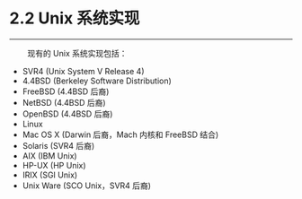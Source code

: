 # 2.2 Unix 系统实现
***

&emsp;&emsp;
现有的 Unix 系统实现包括：

+ SVR4 (Unix System V Release 4)
+ 4.4BSD (Berkeley Software Distribution)
+ FreeBSD (4.4BSD 后裔)
+ NetBSD (4.4BSD 后裔)
+ OpenBSD (4.4BSD 后裔)
+ Linux
+ Mac OS X (Darwin 后裔，Mach 内核和 FreeBSD 结合)
+ Solaris (SVR4 后裔)
+ AIX (IBM Unix)
+ HP-UX (HP Unix)
+ IRIX (SGI Unix)
+ Unix Ware (SCO Unix，SVR4 后裔)